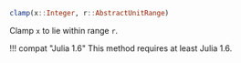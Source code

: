 ```julia
clamp(x::Integer, r::AbstractUnitRange)
```

Clamp `x` to lie within range `r`.

!!! compat "Julia 1.6"
    This method requires at least Julia 1.6.

